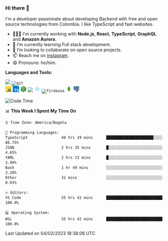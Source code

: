 ### Hi there 👋

I'm a developer passionate about developing Backend with free and open source technologies from Colombia. I like TypeScript and fast websites.

- 👨🏽‍💻 I'm currently working with **Node.js**, **React**, **TypeScript**, **GraphQL** and **Amazon Aurora**.
- 🌱 I’m currently learning Full stack development.
- 🚀 I’m looking to collaborate on open source projects.
- 📫   Reach me on [Instagram](https://instagram.com/nexckycort).
- 😄  Pronouns: he/him.

**Languages and Tools:**  

<code><img height="20"  src="https://upload.wikimedia.org/wikipedia/commons/2/2d/Visual_Studio_Code_1.18_icon.svg"></code>
<code><img src="https://www.vectorlogo.zone/logos/git-scm/git-scm-icon.svg" alt="git" height="20"/> </code>
<code><img height="20" src="https://raw.githubusercontent.com/github/explore/80688e429a7d4ef2fca1e82350fe8e3517d3494d/topics/javascript/javascript.png"></code>
<code><img height="20" src="https://raw.githubusercontent.com/github/explore/80688e429a7d4ef2fca1e82350fe8e3517d3494d/topics/typescript/typescript.png"></code>
<code><img height="20" src="https://raw.githubusercontent.com/github/explore/80688e429a7d4ef2fca1e82350fe8e3517d3494d/topics/nodejs/nodejs.png"></code>
<code><img height="20" src="https://deno.land/logo.svg"></code>
<code><img height="20" src="https://raw.githubusercontent.com/github/explore/80688e429a7d4ef2fca1e82350fe8e3517d3494d/topics/react/react.png"></code>
<code><img src="https://www.vectorlogo.zone/logos/firebase/firebase-icon.svg" alt="firebase"  height="20"/></code>
<code><img src="https://raw.githubusercontent.com/devicons/devicon/master/icons/mongodb/mongodb-original.svg"  height="20"/></code>
<code><img src="https://raw.githubusercontent.com/devicons/devicon/master/icons/postgresql/postgresql-original.svg" height="20"/></code>

<!--START_SECTION:waka-->
![Code Time](http://img.shields.io/badge/Code%20Time-2%2C828%20hrs%2034%20mins-blue)

📊 **This Week I Spent My Time On** 

```text
⌚︎ Time Zone: America/Bogota

💬 Programming Languages: 
TypeScript               48 hrs 19 mins      █████████████████████░░░░   86.75% 
JSON                     2 hrs 35 mins       █░░░░░░░░░░░░░░░░░░░░░░░░   4.65% 
YAML                     2 hrs 13 mins       █░░░░░░░░░░░░░░░░░░░░░░░░   3.99% 
Bash                     1 hr 49 mins        ░░░░░░░░░░░░░░░░░░░░░░░░░   3.28% 
Other                    31 mins             ░░░░░░░░░░░░░░░░░░░░░░░░░   0.93%

🔥 Editors: 
VS Code                  55 hrs 42 mins      █████████████████████████   100.0%

💻 Operating System: 
WSL                      55 hrs 42 mins      █████████████████████████   100.0%

```


 Last Updated on 04/02/2023 18:38:06 UTC
<!--END_SECTION:waka-->
